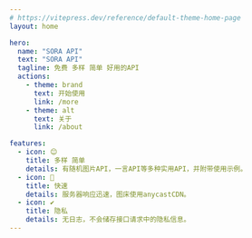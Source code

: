 ```yaml
---
# https://vitepress.dev/reference/default-theme-home-page
layout: home

hero:
  name: "SORA API"
  text: "SORA API"
  tagline: 免费 多样 简单 好用的API
  actions:
    - theme: brand
      text: 开始使用
      link: /more
    - theme: alt
      text: 关于
      link: /about

features:
  - icon: 😊
    title: 多样 简单
    details: 有随机图片API，一言API等多种实用API，并附带使用示例。
  - icon: 🍃
    title: 快速
    details: 服务器响应迅速，图床使用anycastCDN。
  - icon: ✔️
    title: 隐私
    details: 无日志，不会储存接口请求中的隐私信息。
---
```


